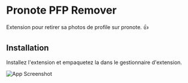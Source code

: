 # Pronote PFP Remover
Extension pour retirer sa photos de profile sur pronote. 👍
## Installation

Installez l'extension et empaquetez la dans le gestionnaire d'extension.

![App Screenshot](https://media.discordapp.net/attachments/1148699203523051552/1282120910832402537/image.png?ex=66de33a5&is=66dce225&hm=b3609092a32ad7942d194240b1ed7c26fc8342e6febf6cd446bb6522a9e8f8a1&=&format=webp&quality=lossless&width=1005&height=480)

